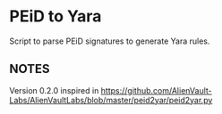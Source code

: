 # PEiD to Yara

Script to parse PEiD signatures to generate Yara rules.

## NOTES

Version 0.2.0 inspired in https://github.com/AlienVault-Labs/AlienVaultLabs/blob/master/peid2yar/peid2yar.py
